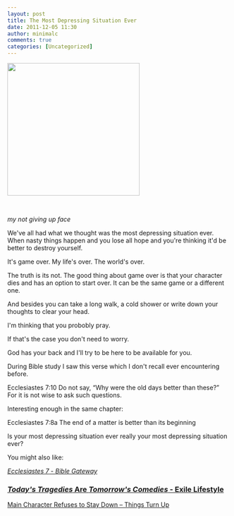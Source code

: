 ```yaml
---
layout: post
title: The Most Depressing Situation Ever
date: 2011-12-05 11:30
author: minimalc
comments: true
categories: [Uncategorized]
---
```

<a href="http://minimalchanges.com/the-most-depressing-situation-ever/not-giving-up-face/" rel="attachment wp-att-1370"><img class="alignnone size-medium wp-image-1370" title="Not Giving Up Face" src="http://minimalchanges.com/blog/wp-content/uploads/2011/11/Not-Giving-Up-Face-300x300.jpg" alt="" width="300" height="300" /></a>

&nbsp;

<em>my not giving up face</em>

We've all had what we thought was the most depressing situation ever. When nasty things happen and you lose all hope and you're thinking it'd be better to destroy yourself.

It's game over. My life's over. The world's over.

The truth is its not. The good thing about game over is that your character dies and has an option to start over. It can be the same game or a different one.

And besides you can take a long walk, a cold shower or write down your thoughts to clear your head.

I'm thinking that you probobly pray.

If that's the case you don't need to worry.

God has your back and I'll try to be here to be available for you.

During Bible study I saw this verse which I don't recall ever encountering before.

Ecclesiastes 7:10 Do not say, “Why were the old days better than these?”
For it is not wise to ask such questions.

Interesting enough in the same chapter:

Ecclesiastes 7:8a The end of a matter is better than its beginning

Is your most depressing situation ever really your most depressing situation ever?

You might also like:

<a href="http://www.biblegateway.com/passage/?search=Ecclesiastes+7&amp;version=NIV"><em>Ecclesiastes 7</em> - <em>Bible Gateway</em></a>
<h3><a href="http://exilelifestyle.com/todays-tragedies-tomorrows-comedies/"><em>Today's Tragedies</em> Are <em>Tomorrow's Comedies</em> - Exile Lifestyle</a></h3>
<a title="Main Character Refuses to Stay Down – Things Turn Up" href="http://minimalchanges.com/main-character-refuses-to-stay-down-things-turn-up/">Main Character Refuses to Stay Down – Things Turn Up</a>

&nbsp;
